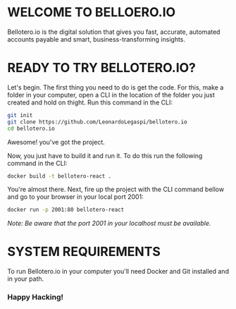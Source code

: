 # WELCOME TO BELLOERO.IO

Bellotero.io is the digital solution that gives you fast, accurate, automated accounts
payable and smart, business-transforming insights.

# READY TO TRY BELLOTERO.IO?

Let's begin.
The first thing you need to do is get the code. For this, make a folder in your computer, open a CLI in the location of the folder you just created and hold on thight. Run this command in the CLI:

```bash
git init
git clone https://github.com/LeonardoLegaspi/bellotero.io
cd bellotero.io
```

Awesome! you've got the project.

Now, you just have to build it and run it. To do this run the following command in the CLI:

```bash
docker build -t bellotero-react .
```

You're almost there.
Next, fire up the project with the CLI command bellow and go to your browser in your local port 2001:

```bash
docker run -p 2001:80 bellotero-react
```

_Note: Be aware that the port 2001 in your localhost must be available._

# SYSTEM REQUIREMENTS

To run Bellotero.io in your computer you'll need Docker and Git installed and in your path.

### Happy Hacking!
